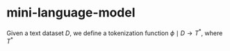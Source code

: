 # mini-language-model

Given a text dataset $D$, we define a tokenization function $\phi \mid D \to T^*$, 
where  $T^*$